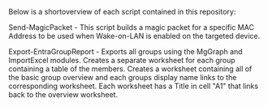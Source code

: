 Below is a shortoverview of each script contained in this repository:

Send-MagicPacket - This script builds a magic packet for a specific MAC Address to be used when Wake-on-LAN is enabled on the targeted device. 


Export-EntraGroupReport - Exports all groups using the MgGraph and ImportExcel modules. Creates a separate worksheet for each group containing a table of the 
                          members. Creates a worksheet containing all of the basic group overview and each groups display name links to the 
                          corresponding worksheet. Each worksheet has a Title in cell "A1" that links back to the overview worksheet.
